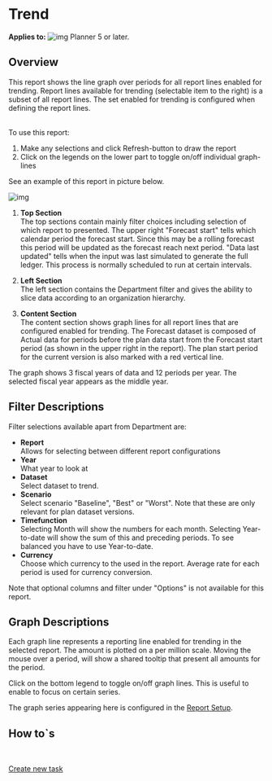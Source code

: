 # Trend

**Applies to:** ![img](https://profitbasedocs.blob.core.windows.net/icons/yes-icon.png) Planner 5 or later.

## Overview
This report shows the line graph over periods for all report lines enabled for trending.
Report lines available for trending (selectable item to the right) is a subset of all report lines. The set enabled for trending is configured when defining the report lines.

<br/>To use this report:

1. Make any selections and click Refresh-button to draw the report
1. Click on the legends on the lower part to toggle on/off individual graph-lines

See an example of this report in picture below.
<br/>

![img](https://profitbasedocs.blob.core.windows.net/enduserhelp/images/finance-reports-trend-v5.JPG)

1. **Top Section** <br/>
The top sections contain mainly filter choices including selection of which report to presented. 
The upper right "Forecast start" tells which calendar period the forecast start. Since this may be a rolling forecast this period will be updated as the forecast reach next period. "Data last updated" tells when the input was last simulated to generate the full ledger. This process is normally scheduled to run at certain intervals. 

2. **Left Section** <br/>
The left section contains the Department filter and gives the ability to slice data according to an organization hierarchy.

3. **Content Section** <br/>
The content section shows graph lines for all report lines that are configured enabled for trending. The Forecast dataset is composed of Actual data for periods before the plan data start from the Forecast start period (as shown in the upper right in the report). The plan start period for the current version is also marked with a red vertical line.

The graph shows 3 fiscal years of data and 12 periods per year. The selected fiscal year appears as the middle year.

## Filter Descriptions
Filter selections available apart from Department are:

- **Report**<br/>Allows for selecting between different report configurations
- **Year**<br/>What year to look at
- **Dataset**<br/>Select dataset to trend.
- **Scenario**<br/>Select scenario "Baseline", "Best" or "Worst". Note that these are only relevant for plan dataset versions.
- **Timefunction**<br/>Selecting Month will show the numbers for each month. Selecting Year-to-date will show the sum of this and preceding periods. To see balanced you have to use Year-to-date.
- **Currency**<br/>Choose which currency to the used in the report. Average rate for each period is used for currency conversion.

Note that optional columns and filter under "Options" is not available for this report.

## Graph Descriptions

Each graph line represents a reporting line enabled for trending in the selected report. The amount is plotted on a per million scale. Moving the mouse over a period, will show a shared tooltip that present all amounts for the period.

Click on the bottom legend to toggle on/off graph lines. This is useful to enable to focus on certain series.

The graph series appearing here is configured in the [Report Setup](../../data-management/report-setup.md).

## How to`s

<br/>

[Create new task](../../process-and-tasks/tasks/create-edit-task.md)<br/>
